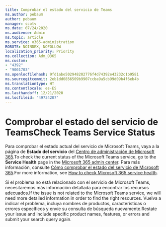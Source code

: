```yaml
---
title: Comprobar el estado del servicio de Teams
ms.author: pebaum
author: pebaum
manager: scotv
ms.date: 07/24/2020
ms.audience: Admin
ms.topic: article
ms.service: o365-administration
ROBOTS: NOINDEX, NOFOLLOW
localization_priority: Priority
ms.collection: Adm_O365
ms.custom:
- "4392"
- "9001703"
ms.openlocfilehash: 9fd1abe502948202776f4d74392e43232c1b9581
ms.sourcegitcommit: 2eb1dd0856509b9907ccba9a5cb99d09b4f6eb4b
ms.translationtype: HT
ms.contentlocale: es-ES
ms.lasthandoff: 12/21/2020
ms.locfileid: "49724207"
---
```

# <a name="check-teams-service-status"></a><span data-ttu-id="0e360-102">Comprobar el estado del servicio de Teams</span><span class="sxs-lookup"><span data-stu-id="0e360-102">Check Teams Service Status</span></span>

<span data-ttu-id="0e360-103">Para comprobar el estado actual del servicio de Microsoft Teams, vaya a la página de **Estado del servicio** del [Centro de administración de Microsoft 365](https://go.microsoft.com/fwlink/p/?linkid=2024339).</span><span class="sxs-lookup"><span data-stu-id="0e360-103">To check the current status of the Microsoft Teams service, go to the **Service Health** page in the [Microsoft 365 admin center](https://go.microsoft.com/fwlink/p/?linkid=2024339).</span></span> <span data-ttu-id="0e360-104">Para más información, consulte [Cómo comprobar el estado del servicio de Microsoft 365](https://docs.microsoft.com/office365/enterprise/view-service-health).</span><span class="sxs-lookup"><span data-stu-id="0e360-104">For more information, see [How to check Microsoft 365 service health](https://docs.microsoft.com/office365/enterprise/view-service-health).</span></span>

<span data-ttu-id="0e360-105">Si el problema no está relacionado con el servicio de Microsoft Teams, necesitaremos más información detallada para encontrar los recursos adecuados.</span><span class="sxs-lookup"><span data-stu-id="0e360-105">If the issue is not related to the Microsoft Teams service, we will need more detailed information in order to find the right resources.</span></span> <span data-ttu-id="0e360-106">Vuelva a indicar el problema, incluya nombres de productos, características o errores específicos y envíe su consulta de búsqueda nuevamente.</span><span class="sxs-lookup"><span data-stu-id="0e360-106">Restate your issue and include specific product names, features, or errors and submit your search query again.</span></span>
